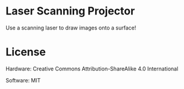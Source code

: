 # Laser Scanning Projector

Use a scanning laser to draw images onto a surface!

# License

Hardware: Creative Commons Attribution-ShareAlike 4.0 International

Software: MIT
